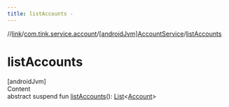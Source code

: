 ```yaml
---
title: listAccounts -
---
```

//[link](../../index.md)/[com.tink.service.account](../index.md)/[[androidJvm]AccountService](index.md)/[listAccounts](list-accounts.md)



# listAccounts  
[androidJvm]  
Content  
abstract suspend fun [listAccounts](list-accounts.md)(): [List](https://kotlinlang.org/api/latest/jvm/stdlib/kotlin.collections/-list/index.html)<[Account](../../com.tink.model.account/[android-jvm]-account/index.md)>  



